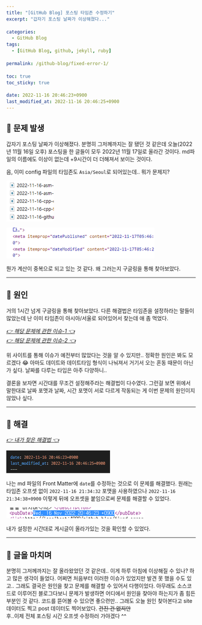 ```yaml
---
title: "[GitHub Blog] 포스팅 타임존 수정하기"
excerpt: "갑자기 포스팅 날짜가 이상해졌다..."

categories:
  - GitHub Blog
tags:
  - [GitHub Blog, github, jekyll, ruby]

permalink: /github-blog/fixed-error-1/

toc: true
toc_sticky: true

date: 2022-11-16 20:46:23+0900
last_modified_at: 2022-11-16 20:46:25+0900
---
```


## 👻 문제 발생
갑자기 포스팅 날짜가 이상해졌다. 분명히 그저께까지는 잘 됐던 것 같은데 오늘(2022년 11월 16일 오후) 포스팅을 한 글들이 모두 2022년 11월 17일로 올라간 것이다. md파일의 이름에도 이상이 없는데 +9시간이 더 더해져서 보이는 것이다.

음, 이미 config 파일의 타임존도 ``` Asia/Seoul ```로 되어있는데.. 뭐가 문제지?

![Alt Text](/assets/images/posts_img/projects/github-blog/fixed-error-1/posting.PNG)   

![Alt Text](/assets/images/posts_img/projects/github-blog/fixed-error-1/error2.PNG)   

뭔가 계산이 중복으로 되고 있는 것 같다. 왜 그러는지 구글링을 통해 찾아보았다.

***

## 👻 원인
거의 1시간 넘게 구글링을 통해 찾아보았다. 다른 해결법은 타임존을 설정하라는 말들이 많았는데 난 이미 타임존이 아시아/서울로 되어있어서 찾는데 애 좀 먹었다.


_[👉 해당 문제에 관한 이슈-1 👈](https://github.com/jekyll/jekyll/issues/1069)_   
_[👉 해당 문제에 관한 이슈-2 👈](https://github.com/jekyll/jekyll/issues/7550)_

위 사이트를 통해 이슈가 예전부터 많았다는 것을 알 수 있지만.. 정확한 원인은 봐도 모르겠다 😂 아마도 데이트와 데이트타임 형식이 나눠져서 거기서 오는 혼동 때문이 아닌가 싶다. 날짜를 다루는 타입은 아주 다양하니..

결론을 보자면 시간대를 무조건 설정해주라는 해결법이 다수였다. 그런걸 보면 위에서 말한대로 날짜 포맷과 날짜, 시간 포맷이 서로 다르게 작동되는 게 이번 문제의 원인이지 않았나 싶다.

***

## 👻 해결
_[👉 내가 찾은 해결법 👈](https://nnoco.github.io/blog/2020/05/02/Jekyll-%ED%83%80%EC%9E%84%EC%A1%B4-%EC%9D%B4%EC%8A%88.html)_

![Alt Text](/assets/images/posts_img/projects/github-blog/fixed-error-1/fixed.PNG)   

나는 md 파일의 Front Matter에 ``` date ```를 수정하는 것으로 이 문제를 해결했다. 원래는 타임존 오프셋 없이 ``` 2022-11-16 21:34:32 ``` 포맷을 사용하였으나 ``` 2022-11-16 21:34:38+0900 ``` 이렇게 뒤에 오프셋을 붙임으로써 문제를 해결할 수 있었다.

![Alt Text](/assets/images/posts_img/projects/github-blog/fixed-error-1/result.PNG)   

내가 설정한 시간대로 게시글이 올라가있는 것을 확인할 수 있었다.

***

## 👻 글을 마치며
분명히 그저께까지는 잘 올라왔었던 것 같은데.. 이게 하루 아침에 이상해질 수 있나? 하고 많은 생각이 들었다. 어쩌면 처음부터 이러한 이슈가 있었지만 발견 못 했을 수도 있고.. 그래도 결국은 원인을 찾고 문제를 해결할 수 있어서 다행이었다. 아무래도 소스코드로 이루어진 블로그다보니 문제가 발생하면 어디에서 원인을 찾아야 하는지가 좀 힘든 부분인 것 같다. 코드를 뜯어볼 수 있으면 좋으련만.. 그래도 오늘 원인 찾아본다고 site 데이터도 찍고 post 데이터도 찍어보았다. ~~건진 건 없지만~~   
후..이제 전체 포스팅 시간 오프셋 수정하러 가야겠다 ^^